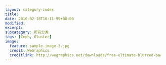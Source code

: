 ```yaml
---
layout: category-index
title: 
date: 2016-02-18T16:11:59+08:00
modified:
excerpt:
subcategory: 所有分类
tags: [Ceph, Gluster]
image:
  feature: sample-image-3.jpg
  credit: WeGraphics
  creditlink: http://wegraphics.net/downloads/free-ultimate-blurred-background-pack/
---
```


